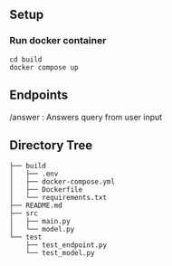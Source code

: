 ## Setup

### Run docker container
```
cd build
docker compose up 
```

## Endpoints
/answer : Answers query from user input 

## Directory Tree
```
├── build
│   ├── .env
│   ├── docker-compose.yml
│   ├── Dockerfile
│   └── requirements.txt
├── README.md
├── src
│   ├── main.py
│   └── model.py
└── test
    ├── test_endpoint.py
    └── test_model.py
```
